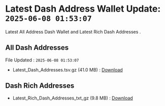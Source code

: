 # Latest Dash Address Wallet Update: `2025-06-08 01:53:07`

Latest All Address Dash Wallet and Latest Rich Dash Addresses .

## All Dash Addresses

File Updated : `2025-06-08 01:53:07`

- Latest_Dash_Addresses.tsv.gz (41.0 MB) : [Download](https://github.com/Pymmdrza/Rich-Address-Wallet/releases/tag/Dash)

## Dash Rich Addresses

- Latest_Rich_Dash_Addresses_txt_gz (9.8 MB) : [Download](https://github.com/Pymmdrza/Rich-Address-Wallet/releases/tag/Dash)
